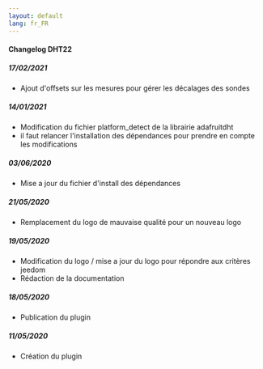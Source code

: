 ```yaml
---
layout: default
lang: fr_FR
---
```


#### Changelog DHT22

##### 17/02/2021
- Ajout d'offsets sur les mesures pour gérer les décalages des sondes

##### 14/01/2021
- Modification du fichier platform_detect de la librairie adafruitdht 
- il faut relancer l'installation des dépendances pour prendre en compte les modifications
##### 03/06/2020
- Mise a jour du fichier d'install des dépendances

##### 21/05/2020
- Remplacement du logo de mauvaise qualité pour un nouveau logo 
##### 19/05/2020
- Modification du logo / mise a jour du logo pour répondre aux critères jeedom
- Rédaction de la documentation

##### 18/05/2020

- Publication du plugin

##### 11/05/2020

- Création du plugin
